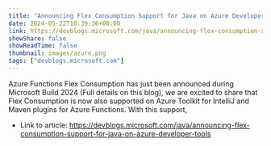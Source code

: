 ```yaml
---
title: "Announcing Flex Consumption Support for Java on Azure Developer Tools"
date: 2024-05-22T10:39:36+00:00
link: https://devblogs.microsoft.com/java/announcing-flex-consumption-support-for-java-on-azure-developer-tools
showShare: false
showReadTime: false
thumbnail: images/azure.png
tags: ["devblogs.microsoft.com"]
---
```

Azure Functions Flex Consumption has just been announced during Microsoft Build 2024 (Full details on this blog), we are excited to share that Flex Consumption is now also supported on Azure Toolkit for IntelliJ and Maven plugins for Azure Functions. With this support,

- Link to article: https://devblogs.microsoft.com/java/announcing-flex-consumption-support-for-java-on-azure-developer-tools